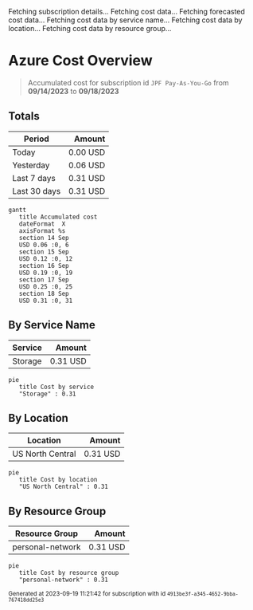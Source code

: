Fetching subscription details...
Fetching cost data...
Fetching forecasted cost data...
Fetching cost data by service name...
Fetching cost data by location...
Fetching cost data by resource group...
# Azure Cost Overview

> Accumulated cost for subscription id `JPF Pay-As-You-Go` from **09/14/2023** to **09/18/2023**

## Totals

|Period|Amount|
|---|---:|
|Today|0.00 USD|
|Yesterday|0.06 USD|
|Last 7 days|0.31 USD|
|Last 30 days|0.31 USD|

```mermaid
gantt
   title Accumulated cost
   dateFormat  X
   axisFormat %s
   section 14 Sep
   USD 0.06 :0, 6
   section 15 Sep
   USD 0.12 :0, 12
   section 16 Sep
   USD 0.19 :0, 19
   section 17 Sep
   USD 0.25 :0, 25
   section 18 Sep
   USD 0.31 :0, 31
```

## By Service Name

|Service|Amount|
|---|---:|
|Storage|0.31 USD|

```mermaid
pie
   title Cost by service
   "Storage" : 0.31
```

## By Location

|Location|Amount|
|---|---:|
|US North Central|0.31 USD|

```mermaid
pie
   title Cost by location
   "US North Central" : 0.31
```

## By Resource Group

|Resource Group|Amount|
|---|---:|
|personal-network|0.31 USD|

```mermaid
pie
   title Cost by resource group
   "personal-network" : 0.31
```

<sup>Generated at 2023-09-19 11:21:42 for subscription with id `4913be3f-a345-4652-9bba-767418dd25e3`</sup>
